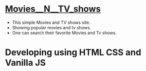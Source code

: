 # [Movies__N__TV_shows](https://kirathecoder.github.io/Movies__-__TV_shows/)
- This simple Movies and TV shows site.
- Showing popular movies  and tv shows.
- One can search their favorite Movies and Tv shows.

# Developing using HTML CSS and Vanilla JS
